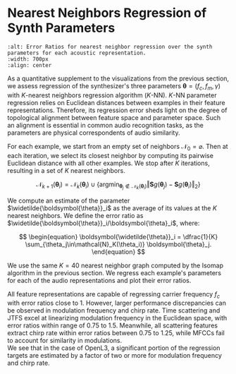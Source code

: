 Nearest Neighbors Regression of Synth Parameters
================================================

```{image} /assets/figures/gear/knn_ratios.png
:alt: Error Ratios for nearest neighbor regression over the synth parameters for each acoustic representation.
:width: 700px
:align: center
```

As a quantitative supplement to the visualizations from the previous section, we assess regression of the synthesizer's three parameters $\boldsymbol{\theta}=(f_{c}, f_{m}, \gamma)$ with $K$-nearest neighbors regression algorithm ($K$-NN).
$K$-NN parameter regression relies on Euclidean distances between examples in their feature representations. Therefore, its regression error sheds light on the degree of topological alignment between feature space and parameter space. Such an alignment is essential in common audio recognition tasks, as the parameters are physical correspondents of audio similarity. 

For each example, we start from an empty set of neighbors $\mathcal{N}_0 = \varnothing$. Then at each iteration, we select its closest neighbor by computing its pairwise Euclidean distance with all other examples. We stop after $K$ iterations, resulting in a set of $K$ nearest neighbors.

$$
\begin{equation}
    \mathcal{N}_{k+1}(\boldsymbol{\theta}_{i}) =
    \mathcal{N}_{k}(\boldsymbol{\theta}_{i})
    \cup
    \left\{
    \text{argmin}_{\boldsymbol{\theta}_{j} \not\in \mathcal{N}_{k}(\boldsymbol{\theta}_{i})}
    \left\Vert
    \mathbf{S}g(\boldsymbol{\theta}_{j})
    -
    \mathbf{S}g(\boldsymbol{\theta}_{i})
    \right\Vert_2
    \right\}
\end{equation}
$$

We compute an estimate of the parameter $\widetilde{\boldsymbol{\theta}}_i$ as the average of its values at the $K$ nearest neighbors. We define the error ratio as $\widetilde{\boldsymbol{\theta}}_i/\boldsymbol{\theta}_i$, where:

$$
\begin{equation}
    \boldsymbol{\widetilde{\theta}}_i =
    \dfrac{1}{K}
    \sum_{\theta_j\in\mathcal{N}_K(\theta_i)}
    \boldsymbol{\theta}_j.
\end{equation}
$$

We use the same $K=40$ nearest neighbor graph computed by the Isomap algorithm in the previous section. We regress each example's parameters for each of the audio representations and plot their error ratios.

All feature representations are capable of regressing carrier frequency $f_c$ with error ratios close to $1$. However, larger performance discrepancies can be observed in modulation frequency and chirp rate. Time scattering and JTFS excel at linearizing modulation frequency in the Euclidean space, with error ratios within range of $0.75$ to $1.5$. Meanwhile, all scattering features extract chirp rate within error ratios between $0.75$ to $1.25$, while MFCCs fail to account for similarity in modulations.  
We see that in the case of OpenL3, a significant portion of the regression targets are estimated by a factor of two or more for modulation frequency and chirp rate.